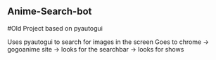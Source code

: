 ## Anime-Search-bot
#Old Project based on pyautogui

Uses pyautogui to search for images in the screen
Goes to chrome -> gogoanime site -> looks for the searchbar -> looks for shows
